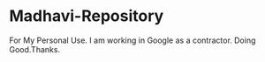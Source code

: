 # Madhavi-Repository
For My Personal Use. I am working in Google as a contractor. Doing Good.Thanks.
